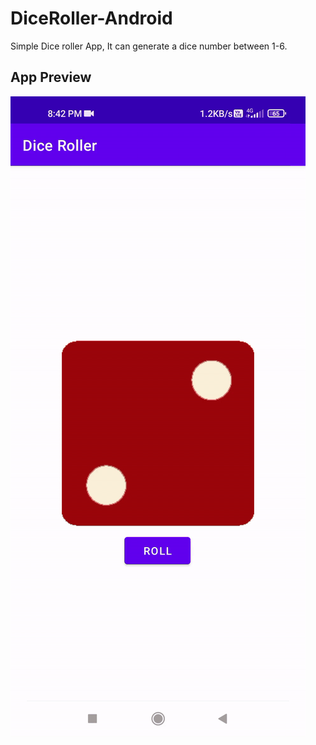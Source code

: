 # DiceRoller-Android
Simple Dice roller App, It can generate a dice number between 1-6.
## App Preview
![App Preview](https://github.com/Ramakrishnan-subbaiah/DiceRoller-Android/blob/master/Screenrecorder-2023-03-10-20-42.GIF)

